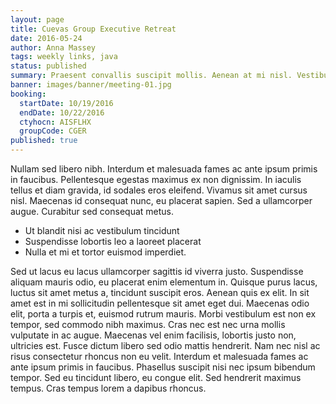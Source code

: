 ```yaml
---
layout: page
title: Cuevas Group Executive Retreat
date: 2016-05-24
author: Anna Massey
tags: weekly links, java
status: published
summary: Praesent convallis suscipit mollis. Aenean at mi nisl. Vestibulum condimentum.
banner: images/banner/meeting-01.jpg
booking:
  startDate: 10/19/2016
  endDate: 10/22/2016
  ctyhocn: AISFLHX
  groupCode: CGER
published: true
---
```

Nullam sed libero nibh. Interdum et malesuada fames ac ante ipsum primis in faucibus. Pellentesque egestas maximus ex non dignissim. In iaculis tellus et diam gravida, id sodales eros eleifend. Vivamus sit amet cursus nisl. Maecenas id consequat nunc, eu placerat sapien. Sed a ullamcorper augue. Curabitur sed consequat metus.

* Ut blandit nisi ac vestibulum tincidunt
* Suspendisse lobortis leo a laoreet placerat
* Nulla et mi et tortor euismod imperdiet.

Sed ut lacus eu lacus ullamcorper sagittis id viverra justo. Suspendisse aliquam mauris odio, eu placerat enim elementum in. Quisque purus lacus, luctus sit amet metus a, tincidunt suscipit eros. Aenean quis ex elit. In sit amet est in mi sollicitudin pellentesque sit amet eget dui. Maecenas odio elit, porta a turpis et, euismod rutrum mauris. Morbi vestibulum est non ex tempor, sed commodo nibh maximus. Cras nec est nec urna mollis vulputate in ac augue.
Maecenas vel enim facilisis, lobortis justo non, ultricies est. Fusce dictum libero sed odio mattis hendrerit. Nam nec nisl ac risus consectetur rhoncus non eu velit. Interdum et malesuada fames ac ante ipsum primis in faucibus. Phasellus suscipit nisi nec ipsum bibendum tempor. Sed eu tincidunt libero, eu congue elit. Sed hendrerit maximus tempus. Cras tempus lorem a dapibus rhoncus.
